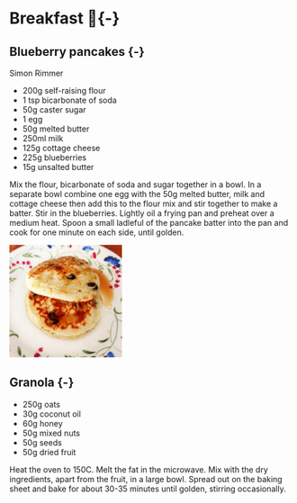 # Breakfast 🥞{-}

## Blueberry pancakes {-}
Simon Rimmer

* 200g self-raising flour
* 1 tsp bicarbonate of soda
* 50g caster sugar
* 1 egg
* 50g melted butter
* 250ml milk
* 125g cottage cheese
* 225g blueberries
* 15g unsalted butter

Mix the flour, bicarbonate of soda and sugar together in a bowl. In a separate bowl combine one egg with the 50g melted butter, milk and cottage cheese then add this to the flour mix and stir together to make a batter. Stir in the blueberries. Lightly oil a frying pan and preheat over a medium heat. Spoon a small ladleful of the pancake batter into the pan and cook for one minute on each side, until golden.

<img src="images/blueberry-pancakes.jpg" width="200px" />

## Granola {-}

* 250g oats
* 30g coconut oil
* 60g honey
* 50g mixed nuts
* 50g seeds
* 50g dried fruit

Heat the oven to 150C. Melt the fat in the microwave. Mix  with the dry ingredients, apart from the fruit, in a large bowl.
Spread out on the baking sheet and bake for about 30-35 minutes until golden, stirring occasionally.

